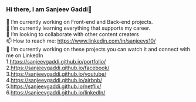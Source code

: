 ### Hi there, I am  Sanjeev Gaddi👋

   🔭 I’m currently working on Front-end and Back-end projects.<br/>
   🌱 I’m currently learning everything that supports my career.<br/>
   👯 I’m looking to collaborate with other content creaters<br/>
   📫 How to reach me: https://www.linkedin.com/in/sanjeevs10/</br>
   🔭 I’m currently working on these projects you can watch it and connect with me on LinkedIn</br>
   1.https://sanjeevgaddi.github.io/portfolio/</br>
   2.https://sanjeevgaddi.github.io/facebook/</br>
   3.https://sanjeevgaddi.github.io/youtube/</br>
   4.https://sanjeevgaddi.github.io/airbnb/</br>
   5.https://sanjeevgaddi.github.io/netflix/</br>
   6.https://sanjeevgaddi.github.io/linkedIn/</br>
   

<!--
**sanjeevgaddi/sanjeevgaddi** is a ✨ _special_ ✨ repository because its `README.md` (this file) appears on your GitHub profile.

Here are some ideas to get you started:

- 🔭 I’m currently working on ...
- 🌱 I’m currently learning ...
- 👯 I’m looking to collaborate on ...
- 🤔 I’m looking for help with ...
- 💬 Ask me about ...
- 📫 How to reach me: ...
- 😄 Pronouns: ...
- ⚡ Fun fact: ...
-->
